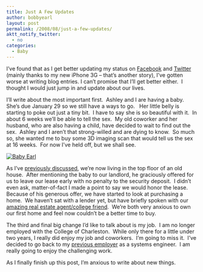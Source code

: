 ```yaml
---
title: Just A Few Updates
author: bobbyearl
layout: post
permalink: /2008/08/just-a-few-updates/
aktt_notify_twitter:
  - no
categories:
  - Baby
---
```

I&#8217;ve found that as I get better updating my status on <a title="Public Profile" href="http://www.facebook.com/people/Bobby_Earl/45500018" target="_blank">Facebook</a> and <a title="simplyearl Twitter" href="http://www.twitter.com/simplyearl" target="_blank">Twitter</a> (mainly thanks to my new iPhone 3G &#8211; that&#8217;s another story), I&#8217;ve gotten worse at writing blog entries. I can&#8217;t promise that I&#8217;ll get better either.  I thought I would just jump in and update about our lives.

I&#8217;ll write about the most important first.  Ashley and I are having a baby.  She&#8217;s due January 29 so we still have a ways to go.   Her little belly is starting to poke out just a tiny bit.  I have to say she is so beautiful with it.  In about 6 weeks we&#8217;ll be able to tell the sex.  My old coworker and her husband, who are also having a child, have decided to wait to find out the sex.  Ashley and I aren&#8217;t that strong-willed and are dying to know.  So much so, she wanted me to buy some 3D imaging scan that would tell us the sex at 16 weeks.  For now I&#8217;ve held off, but we shall see.

<a href="https://www.flickr.com/photos/bobbyearl/2729676489/"><img title="Baby Earl" src="https://farm4.static.flickr.com/3162/2729676489_964ce0d9f7_o_d.jpg" alt="Baby Earl" /></a>

As I&#8217;ve <a href="http://simplyearl.com/life/2008/04/10/new-place-new-things/" target="_self">previously discussed</a>, we&#8217;re now living in the top floor of an old house.  After mentioning the baby to our landlord, he graciously offered for us to leave our lease early with no penalty to the security deposit.  I didn&#8217;t even ask, matter-of-fact I made a point to say we would honor the lease.  Because of his generous offer, we have started to look at purchasing a home.  We haven&#8217;t sat with a lender yet, but have briefly spoken with our <a title="Jennie Hood" href="http://www.jenniehood.com" target="_blank">amazing real estate agent/college friend</a>.  We&#8217;re both very anxious to own our first home and feel now couldn&#8217;t be a better time to buy.

The third and final big change I&#8217;d like to talk about is my job.  I am no longer employed with the College of Charleston.  While only there for a little under two years, I really did enjoy my job and coworkers.  I&#8217;m going to miss it.  I&#8217;ve decided to go back to my [previous employer][1] as a systems engineer.  I am really going to enjoy the challenging work.

As I finally finish up this post, I&#8217;m anxious to write about new things.

 [1]: http://www.varnermiller.com "Varner Miller"
